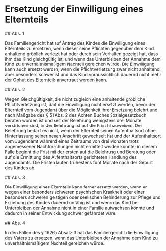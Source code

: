# Ersetzung der Einwilligung eines Elternteils



\#\# Abs. 1

 Das Familiengericht hat auf Antrag des Kindes die Einwilligung eines Elternteils zu ersetzen, wenn dieser seine Pflichten gegenüber dem Kind anhaltend gröblich verletzt hat oder durch sein Verhalten gezeigt hat, dass ihm das Kind gleichgültig ist, und wenn das Unterbleiben der Annahme dem Kind zu unverhältnismäßigem Nachteil gereichen würde. Die Einwilligung kann auch ersetzt werden, wenn die Pflichtverletzung zwar nicht anhaltend, aber besonders schwer ist und das Kind voraussichtlich dauernd nicht mehr der Obhut des Elternteils anvertraut werden kann.

\#\# Abs. 2

 Wegen Gleichgültigkeit, die nicht zugleich eine anhaltende gröbliche Pflichtverletzung ist, darf die Einwilligung nicht ersetzt werden, bevor der Elternteil vom Jugendamt über die Möglichkeit ihrer Ersetzung belehrt und nach Maßgabe des § 51 Abs. 2 des Achten Buches Sozialgesetzbuch beraten worden ist und seit der Belehrung wenigstens drei Monate verstrichen sind; in der Belehrung ist auf die Frist hinzuweisen. Der Belehrung bedarf es nicht, wenn der Elternteil seinen Aufenthaltsort ohne Hinterlassung seiner neuen Anschrift gewechselt hat und der Aufenthaltsort vom Jugendamt während eines Zeitraums von drei Monaten trotz angemessener Nachforschungen nicht ermittelt werden konnte; in diesem Falle beginnt die Frist mit der ersten auf die Belehrung und Beratung oder auf die Ermittlung des Aufenthaltsorts gerichteten Handlung des Jugendamts. Die Fristen laufen frühestens fünf Monate nach der Geburt des Kindes ab.

\#\# Abs. 3

 Die Einwilligung eines Elternteils kann ferner ersetzt werden, wenn er wegen einer besonders schweren psychischen Krankheit oder einer besonders schweren geistigen oder seelischen Behinderung zur Pflege und Erziehung des Kindes dauernd unfähig ist und wenn das Kind bei Unterbleiben der Annahme nicht in einer Familie aufwachsen könnte und dadurch in seiner Entwicklung schwer gefährdet wäre.

\#\# Abs. 4

 In den Fällen des § 1626a Absatz 3 hat das Familiengericht die Einwilligung des Vaters zu ersetzen, wenn das Unterbleiben der Annahme dem Kind zu unverhältnismäßigem Nachteil gereichen würde. 

